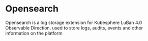 # Opensearch

Opensearch is a log storage extension for Kubesphere LuBan 4.0 Observable Direction, used to store logs, audits, events and other information on the platform
